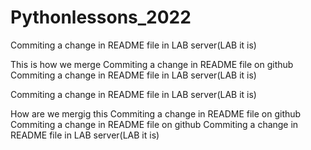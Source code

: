 # Pythonlessons_2022

Commiting a change in README file in LAB server(LAB it is)

This is how we merge
Commiting a change in README file on github
Commiting a change in README file in LAB server(LAB it is)

Commiting a change in README file in LAB server(LAB it is)

How are we mergig this
Commiting a change in README file on github
Commiting a change in README file on github
Commiting a change in README file in LAB server(LAB it is)
